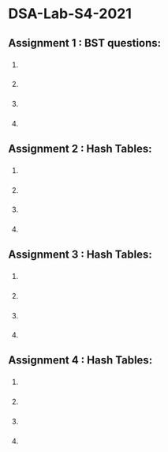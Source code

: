 # DSA-Lab-S4-2021

## Assignment 1 : BST questions:
1. ###  
2. ### 
3. ### 
4. ### 
 
## Assignment 2 : Hash Tables:
1. ### 
2. ### 
3. ### 
4. ###

## Assignment 3 : Hash Tables:
1. ### 
2. ### 
3. ### 
4. ###

## Assignment 4 : Hash Tables:
1. ### 
2. ### 
3. ### 
4. ###
